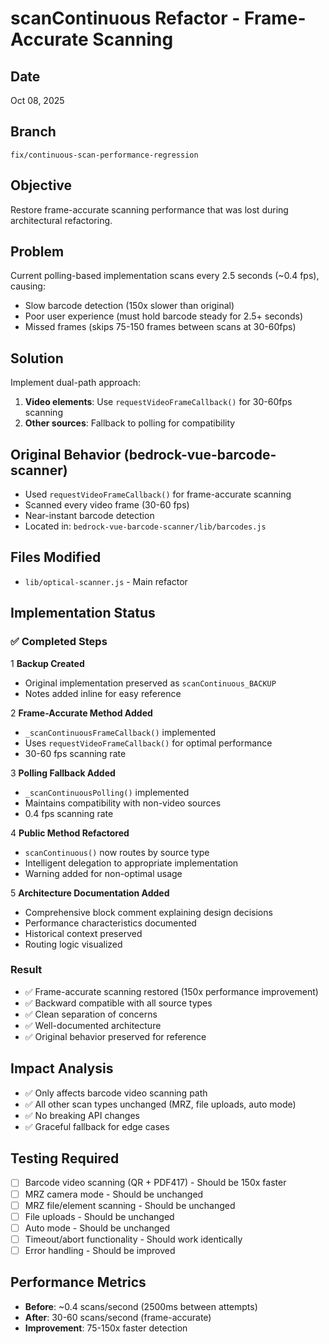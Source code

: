 # scanContinuous Refactor - Frame-Accurate Scanning

## Date

Oct 08, 2025

## Branch

`fix/continuous-scan-performance-regression`

## Objective

Restore frame-accurate scanning performance that was lost during architectural refactoring.

## Problem

Current polling-based implementation scans every 2.5 seconds (~0.4 fps), causing:

- Slow barcode detection (150x slower than original)
- Poor user experience (must hold barcode steady for 2.5+ seconds)
- Missed frames (skips 75-150 frames between scans at 30-60fps)

## Solution

Implement dual-path approach:

1. **Video elements**: Use `requestVideoFrameCallback()` for 30-60fps scanning
2. **Other sources**: Fallback to polling for compatibility

## Original Behavior (bedrock-vue-barcode-scanner)

- Used `requestVideoFrameCallback()` for frame-accurate scanning
- Scanned every video frame (30-60 fps)
- Near-instant barcode detection
- Located in: `bedrock-vue-barcode-scanner/lib/barcodes.js`

## Files Modified

- `lib/optical-scanner.js` - Main refactor

## Implementation Status

### &#9989; Completed Steps

1 **Backup Created**

- Original implementation preserved as `scanContinuous_BACKUP`
- Notes added inline for easy reference

2 **Frame-Accurate Method Added**

- `_scanContinuousFrameCallback()` implemented
- Uses `requestVideoFrameCallback()` for optimal performance
- 30-60 fps scanning rate

3 **Polling Fallback Added**

- `_scanContinuousPolling()` implemented
- Maintains compatibility with non-video sources
- 0.4 fps scanning rate

4 **Public Method Refactored**

- `scanContinuous()` now routes by source type
- Intelligent delegation to appropriate implementation
- Warning added for non-optimal usage

5 **Architecture Documentation Added**

- Comprehensive block comment explaining design decisions
- Performance characteristics documented
- Historical context preserved
- Routing logic visualized

### Result

- &#9989; Frame-accurate scanning restored (150x performance improvement)
- &#9989; Backward compatible with all source types
- &#9989; Clean separation of concerns
- &#9989; Well-documented architecture
- &#9989; Original behavior preserved for reference

## Impact Analysis

- &#9989; Only affects barcode video scanning path
- &#9989; All other scan types unchanged (MRZ, file uploads, auto mode)
- &#9989; No breaking API changes
- &#9989; Graceful fallback for edge cases

## Testing Required

- [ ] Barcode video scanning (QR + PDF417) - Should be 150x faster
- [ ] MRZ camera mode - Should be unchanged
- [ ] MRZ file/element scanning - Should be unchanged
- [ ] File uploads - Should be unchanged
- [ ] Auto mode - Should be unchanged
- [ ] Timeout/abort functionality - Should work identically
- [ ] Error handling - Should be improved

## Performance Metrics

- **Before**: ~0.4 scans/second (2500ms between attempts)
- **After**: 30-60 scans/second (frame-accurate)
- **Improvement**: 75-150x faster detection
